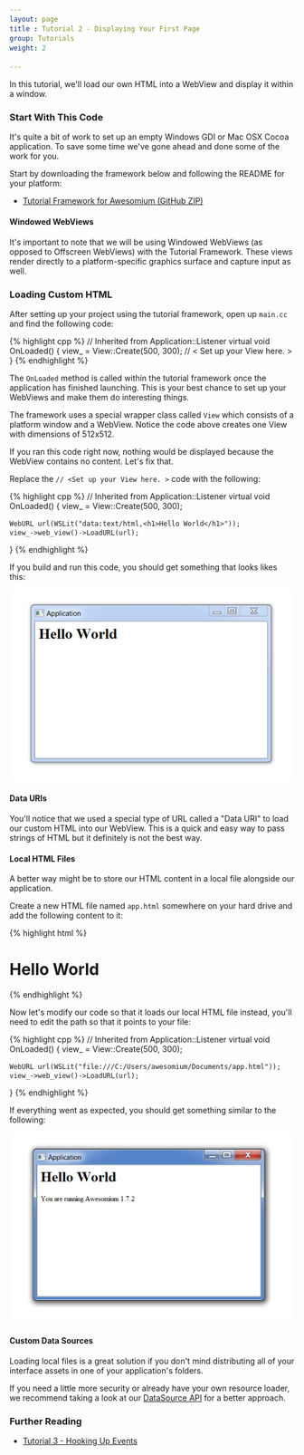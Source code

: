 ```yaml
---
layout: page
title : Tutorial 2 - Displaying Your First Page
group: Tutorials
weight: 2

---
```


<p class="intro">In this tutorial, we'll load our own HTML into a WebView and display it within a window.</p>

### Start With This Code

It's quite a bit of work to set up an empty Windows GDI or Mac OSX Cocoa application. To save some time we've gone ahead and done some of the work for you.

Start by downloading the framework below and following the README for your platform:

 * [Tutorial Framework for Awesomium (GitHub ZIP)](https://github.com/awesomium/tutorial-framework/archive/master.zip)

#### Windowed WebViews

It's important to note that we will be using Windowed WebViews (as opposed to Offscreen WebViews) with the Tutorial Framework. These views render directly to a platform-specific graphics surface and capture input as well.

### Loading Custom HTML

After setting up your project using the tutorial framework, open up `main.cc` and find the following code:

{% highlight cpp %}
  // Inherited from Application::Listener
  virtual void OnLoaded() {
    view_ = View::Create(500, 300);
     // < Set up your View here. >
  }
{% endhighlight %}

The `OnLoaded` method is called within the tutorial framework once the application has finished launching. This is your best chance to set up your WebViews and make them do interesting things.

The framework uses a special wrapper class called `View` which consists of a platform window and a WebView. Notice the code above creates one View with dimensions of 512x512.

If you ran this code right now, nothing would be displayed because the WebView contains no content. Let's fix that.

Replace the `// <Set up your View here. >` code with the following:

{% highlight cpp %}
  // Inherited from Application::Listener
  virtual void OnLoaded() {
    view_ = View::Create(500, 300);

    WebURL url(WSLit("data:text/html,<h1>Hello World</h1>"));
    view_->web_view()->LoadURL(url);
  }
{% endhighlight %}

If you build and run this code, you should get something that looks likes this:

![Screenshot 1](/assets/images/tutorial-2/screen-1.png)

#### Data URIs

You'll notice that we used a special type of URL called a "Data URI" to load our custom HTML into our WebView. This is a quick and easy way to pass strings of HTML but it definitely is not the best way.

#### Local HTML Files

A better way might be to store our HTML content in a local file alongside our application.

Create a new HTML file named `app.html` somewhere on your hard drive and add the following content to it:

{% highlight html %}
<html>
<body>
<h1>Hello World</h1>
<script type="text/javascript">
document.write("You are running Awesomium " + awesomium.version);
</script>
</body>
</html>
{% endhighlight %}

Now let's modify our code so that it loads our local HTML file instead, you'll need to edit the path so that it points to your file:

{% highlight cpp %}
  // Inherited from Application::Listener
  virtual void OnLoaded() {
    view_ = View::Create(500, 300);

    WebURL url(WSLit("file:///C:/Users/awesomium/Documents/app.html"));
    view_->web_view()->LoadURL(url);
  }
{% endhighlight %}

If everything went as expected, you should get something similar to the following:

![Screenshot 2](/assets/images/tutorial-2/screen-2.png)

#### Custom Data Sources

Loading local files is a great solution if you don't mind distributing all of your interface assets in one of your application's folders.

If you need a little more security or already have your own resource loader, we recommend taking a look at our [DataSource API](/general-use/using-data-sources.html) for a better approach.

### Further Reading

 * [Tutorial 3 - Hooking Up Events](/tutorials/tutorial-3-hooking-up-events.html)
